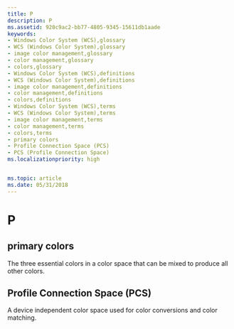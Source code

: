 ```yaml
---
title: P
description: P
ms.assetid: 920c9ac2-bb77-4805-9345-15611db1aade
keywords:
- Windows Color System (WCS),glossary
- WCS (Windows Color System),glossary
- image color management,glossary
- color management,glossary
- colors,glossary
- Windows Color System (WCS),definitions
- WCS (Windows Color System),definitions
- image color management,definitions
- color management,definitions
- colors,definitions
- Windows Color System (WCS),terms
- WCS (Windows Color System),terms
- image color management,terms
- color management,terms
- colors,terms
- primary colors
- Profile Connection Space (PCS)
- PCS (Profile Connection Space)
ms.localizationpriority: high


ms.topic: article
ms.date: 05/31/2018
---
```


# P

## primary colors

The three essential colors in a color space that can be mixed to produce all other colors.

## Profile Connection Space (PCS)

A device independent color space used for color conversions and color matching.

 

 




